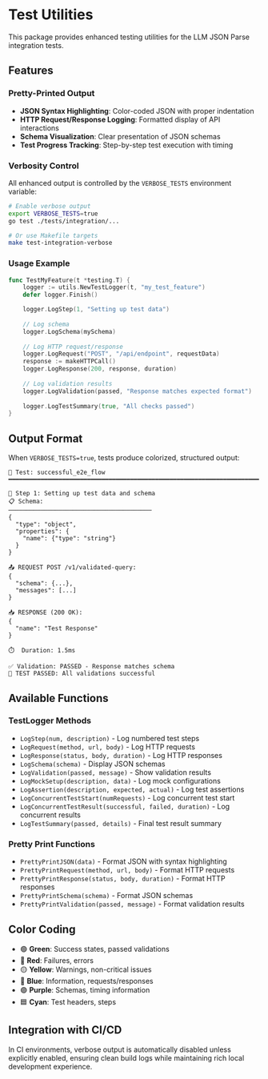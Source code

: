 # Test Utilities

This package provides enhanced testing utilities for the LLM JSON Parse integration tests.

## Features

### Pretty-Printed Output
- **JSON Syntax Highlighting**: Color-coded JSON with proper indentation
- **HTTP Request/Response Logging**: Formatted display of API interactions
- **Schema Visualization**: Clear presentation of JSON schemas
- **Test Progress Tracking**: Step-by-step test execution with timing

### Verbosity Control
All enhanced output is controlled by the `VERBOSE_TESTS` environment variable:

```bash
# Enable verbose output
export VERBOSE_TESTS=true
go test ./tests/integration/...

# Or use Makefile targets
make test-integration-verbose
```

### Usage Example

```go
func TestMyFeature(t *testing.T) {
    logger := utils.NewTestLogger(t, "my_test_feature")
    defer logger.Finish()

    logger.LogStep(1, "Setting up test data")
    
    // Log schema
    logger.LogSchema(mySchema)
    
    // Log HTTP request/response
    logger.LogRequest("POST", "/api/endpoint", requestData)
    response := makeHTTPCall()
    logger.LogResponse(200, response, duration)
    
    // Log validation results
    logger.LogValidation(passed, "Response matches expected format")
    
    logger.LogTestSummary(true, "All checks passed")
}
```

## Output Format

When `VERBOSE_TESTS=true`, tests produce colorized, structured output:

```
🧪 Test: successful_e2e_flow
━━━━━━━━━━━━━━━━━━━━━━━━━━━━━━━━━━━━━━━━━━━━━━━━━━━━━━━━━━━━━━━━━━━━━━

📝 Step 1: Setting up test data and schema
📋 Schema:
────────────────────────────────────────
{
  "type": "object",
  "properties": {
    "name": {"type": "string"}
  }
}

📤 REQUEST POST /v1/validated-query:
{
  "schema": {...},
  "messages": [...]
}

📥 RESPONSE (200 OK):
{
  "name": "Test Response"
}

⏱️  Duration: 1.5ms

✅ Validation: PASSED - Response matches schema
🎉 TEST PASSED: All validations successful
```

## Available Functions

### TestLogger Methods
- `LogStep(num, description)` - Log numbered test steps
- `LogRequest(method, url, body)` - Log HTTP requests
- `LogResponse(status, body, duration)` - Log HTTP responses
- `LogSchema(schema)` - Display JSON schemas
- `LogValidation(passed, message)` - Show validation results
- `LogMockSetup(description, data)` - Log mock configurations
- `LogAssertion(description, expected, actual)` - Log test assertions
- `LogConcurrentTestStart(numRequests)` - Log concurrent test start
- `LogConcurrentTestResult(successful, failed, duration)` - Log concurrent results
- `LogTestSummary(passed, details)` - Final test result summary

### Pretty Print Functions
- `PrettyPrintJSON(data)` - Format JSON with syntax highlighting
- `PrettyPrintRequest(method, url, body)` - Format HTTP requests
- `PrettyPrintResponse(status, body, duration)` - Format HTTP responses
- `PrettyPrintSchema(schema)` - Format JSON schemas
- `PrettyPrintValidation(passed, message)` - Format validation results

## Color Coding

- 🟢 **Green**: Success states, passed validations
- 🔴 **Red**: Failures, errors
- 🟡 **Yellow**: Warnings, non-critical issues
- 🔵 **Blue**: Information, requests/responses
- 🟣 **Purple**: Schemas, timing information
- 🟦 **Cyan**: Test headers, steps

## Integration with CI/CD

In CI environments, verbose output is automatically disabled unless explicitly enabled, ensuring clean build logs while maintaining rich local development experience.